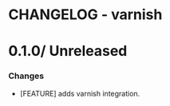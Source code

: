 # CHANGELOG - varnish

0.1.0/ Unreleased
==================

### Changes

* [FEATURE] adds varnish integration.
